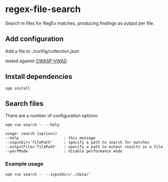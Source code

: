 # regex-file-search

Search in files for RegEx matches, producing findings as output per file.

## Add configuration

Add a  file to ./config/collection.json

tested against [OWASP-VWAD](https://github.com/OWASP/OWASP-VWAD.git)

## Install dependencies

```console
npm install
```

## Search files

There are a number of configuration options:

```console
npm run search -- --help

usage: search [options]
--help                    : this message
--inputDir='filePath'     : specify a path to search for matches
--outputFile='filePath'   : specify a path to output results in a file
--perfMode                : disable performance mode
```

### Example usage
```console
npm run search -- --inputDir='./data/'
```
